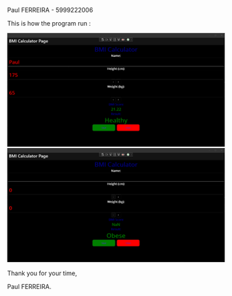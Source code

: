 Paul FERREIRA - 5999222006

This is how the program run :

![Screenshot](Screens/screen_1.png)
![Screenshot](Screens/screen_2.png)


Thank you for your time,

Paul FERREIRA.

